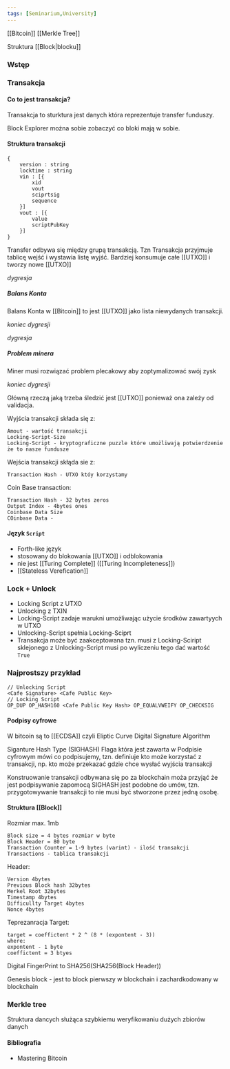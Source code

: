 ```yaml
---
tags: [Seminarium,University]
---
```



[[Bitcoin]] [[Merkle Tree]]

Struktura [[Block|blocku]]

### Wstęp

### Transakcja

#### Co to jest transakcja?
Transakcja to sturktura jest danych która reprezentuje transfer funduszy.

Block Explorer można sobie zobaczyć co bloki mają w sobie.

#### Struktura transakcji

```
{
	version : string
	locktime : string
	vin : [{
		xid 
		vout 
		sciprtsig
		sequence
	}]
	vout : [{
		value
		scriptPubKey
	}]
}
```

Transfer odbywa się między grupą transakcją. Tzn Transakcja przyjmuje tablicę wejść i wystawia listę wyjść.  Bardziej konsumuje całe [[UTXO]] i tworzy nowe [[UTXO]] 

*dygresja*
##### Balans Konta
Balans Konta w [[Bitcoin]] to jest [[UTXO]] jako lista niewydanych transakcji.

*koniec dygresji*

*dygresja*
##### Problem minera
Miner musi rozwiązać problem plecakowy aby zoptymalizować swój zysk

*koniec dygresji*

Główną rzeczą jaką trzeba śledzić jest [[UTXO]] ponieważ ona zależy od validacja.


Wyjścia transakcji składa się z:
```
Amout - wartość transakcji 
Locking-Script-Size
Locking-Script - kryptograficzne puzzle które umożliwają potwierdzenie że to nasze fundusze
```

Wejścia transakcji skłąda sie z:
```
Transaction Hash - UTXO któy korzystamy
```

Coin Base transaction:
```
Transaction Hash - 32 bytes zeros
Output Index - 4bytes ones
Coinbase Data Size 
COinbase Data - 
```

#### Język `Script`

- Forth-like język
- stosowany do blokowania [[UTXO]] i odblokowania
- nie jest [[Turing Complete]] ([[Turing Incompleteness]])
- [[Stateless Verefication]] 

### Lock + Unlock
- Locking Script z UTXO
- Unlocking z TXIN
- Locking-Script zadaje warukni umożliwając użycie środków zawartyych w UTXO
- Unlocking-Script spełnia Locking-Sciprt 
- Transakcja może być zaakceptowana tzn. musi z Locking-Sciript sklejonego z Unlocking-Script musi po wyliczeniu tego dać wartość `True`

### Najprostszy przykład
```
// Unlocking Script
<Cafe Signature> <Cafe Public Key>
// Locking Script
OP_DUP OP_HASH160 <Cafe Public Key Hash> OP_EQUALVWEIFY OP_CHECKSIG
```

#### Podpisy cyfrowe
W bitcoin są to [[ECDSA]] czyli Eliptic Curve Digital Signature Algorithm

Siganture Hash Type (SIGHASH)
Flaga która jest zawarta w Podpisie cyfrowym mówi co podpisujemy, tzn. definiuje kto może korzystać z transakcji, np. kto może przekazać gdzie chce wysłać wyjścia transakcji

Konstruowanie transakcji odbywana się po za blockchain moża przyjąć że jest podpisywanie zapomocą SIGHASH jest podobne do umów, tzn. przygotowywanie transakcji to nie musi być stworzone przez jedną osobę.

#### Struktura [[Block]]
Rozmiar max. 1mb
```
Block size = 4 bytes rozmiar w byte
Block Header = 80 byte
Transaction Counter = 1-9 bytes (varint) - ilość transakcji
Transactions - tablica transakcji
```

Header:
```
Version 4bytes
Previous Block hash 32bytes 
Merkel Root 32bytes
Timestamp 4bytes
Difficullty Target 4bytes
Nonce 4bytes
```

Teprezanracja Target:

```
target = coeffictent * 2 ^ (8 * (expontent - 3))
where:
expontent - 1 byte
coeffictent = 3 btyes
```

Digital FingerPrint to SHA256(SHA256(Block Header))


Genesis block - jest to block pierwszy w blockchain i zachardkodowany w blockchain

### Merkle tree

Struktura dancych służąca szybkiemu weryfikowaniu dużych zbiorów danych

#### Bibliografia
- Mastering Bitcoin